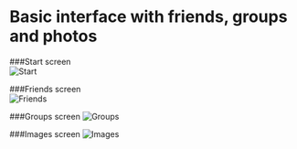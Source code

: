 # Basic interface with friends, groups and photos  

###Start screen  
![Start](start.png)  

###Friends screen  
![Friends](friends.png)  

###Groups screen
![Groups](groups.png)  

###Images screen
![Images](images.png)
